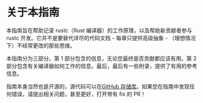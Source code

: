# 关于本指南

本指南旨在帮助记录 rustc（Rust 编译器）的工作原理，以及帮助新贡献者参与 rustc 开发。它并不是要替代详尽的代码文档 - 每章只提供高级抽象 - （理想情况下）不经常更改的那些思维。

本指南分为三部分。第 1 部分包含的信息，无论您最终是否贡献都应该有用。第 2 部分包含有关编译器如何工作的信息。最后，最后有一些附录，提供了有用的参考信息。

指南本身当然也是开源的，源代码可以在[GitHub 存储库][github repository]。如果您在指南中发现任何错误，请提出相关问题，甚至更好，打开带有 fix 的 PR！

[github repository]: https://github.com/rust-lang/rustc-guide/
